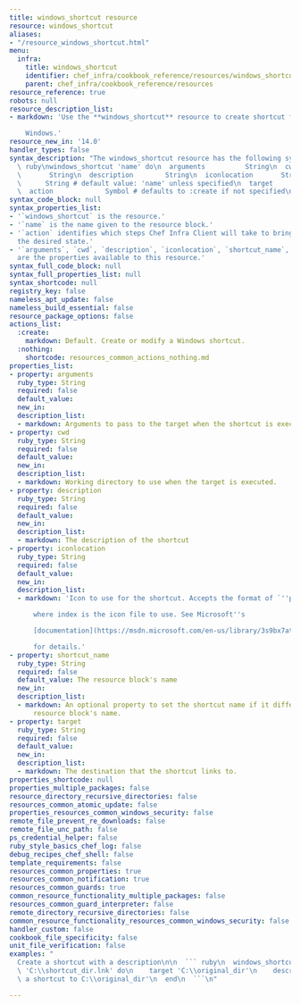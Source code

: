 ```yaml
---
title: windows_shortcut resource
resource: windows_shortcut
aliases:
- "/resource_windows_shortcut.html"
menu:
  infra:
    title: windows_shortcut
    identifier: chef_infra/cookbook_reference/resources/windows_shortcut windows_shortcut
    parent: chef_infra/cookbook_reference/resources
resource_reference: true
robots: null
resource_description_list:
- markdown: 'Use the **windows_shortcut** resource to create shortcut files on

    Windows.'
resource_new_in: '14.0'
handler_types: false
syntax_description: "The windows_shortcut resource has the following syntax:\n\n```\
  \ ruby\nwindows_shortcut 'name' do\n  arguments          String\n  cwd         \
  \       String\n  description        String\n  iconlocation       String\n  shortcut_name\
  \      String # default value: 'name' unless specified\n  target             String\n\
  \  action             Symbol # defaults to :create if not specified\nend\n```"
syntax_code_block: null
syntax_properties_list:
- '`windows_shortcut` is the resource.'
- '`name` is the name given to the resource block.'
- '`action` identifies which steps Chef Infra Client will take to bring the node into
  the desired state.'
- '`arguments`, `cwd`, `description`, `iconlocation`, `shortcut_name`, and `target`
  are the properties available to this resource.'
syntax_full_code_block: null
syntax_full_properties_list: null
syntax_shortcode: null
registry_key: false
nameless_apt_update: false
nameless_build_essential: false
resource_package_options: false
actions_list:
  :create:
    markdown: Default. Create or modify a Windows shortcut.
  :nothing:
    shortcode: resources_common_actions_nothing.md
properties_list:
- property: arguments
  ruby_type: String
  required: false
  default_value: 
  new_in: 
  description_list:
  - markdown: Arguments to pass to the target when the shortcut is executed.
- property: cwd
  ruby_type: String
  required: false
  default_value: 
  new_in: 
  description_list:
  - markdown: Working directory to use when the target is executed.
- property: description
  ruby_type: String
  required: false
  default_value: 
  new_in: 
  description_list:
  - markdown: The description of the shortcut
- property: iconlocation
  ruby_type: String
  required: false
  default_value: 
  new_in: 
  description_list:
  - markdown: 'Icon to use for the shortcut. Accepts the format of `''path, index''`,

      where index is the icon file to use. See Microsoft''s

      [documentation](https://msdn.microsoft.com/en-us/library/3s9bx7at.aspx)

      for details.'
- property: shortcut_name
  ruby_type: String
  required: false
  default_value: The resource block's name
  new_in: 
  description_list:
  - markdown: An optional property to set the shortcut name if it differs from the
      resource block's name.
- property: target
  ruby_type: String
  required: false
  default_value: 
  new_in: 
  description_list:
  - markdown: The destination that the shortcut links to.
properties_shortcode: null
properties_multiple_packages: false
resource_directory_recursive_directories: false
resources_common_atomic_update: false
properties_resources_common_windows_security: false
remote_file_prevent_re_downloads: false
remote_file_unc_path: false
ps_credential_helper: false
ruby_style_basics_chef_log: false
debug_recipes_chef_shell: false
template_requirements: false
resources_common_properties: true
resources_common_notification: true
resources_common_guards: true
common_resource_functionality_multiple_packages: false
resources_common_guard_interpreter: false
remote_directory_recursive_directories: false
common_resource_functionality_resources_common_windows_security: false
handler_custom: false
cookbook_file_specificity: false
unit_file_verification: false
examples: "
  Create a shortcut with a description\n\n  ``` ruby\n  windows_shortcut\
  \ 'C:\\shortcut_dir.lnk' do\n    target 'C:\\original_dir'\n    description 'Make\
  \ a shortcut to C:\\original_dir'\n  end\n  ```\n"

---
```

